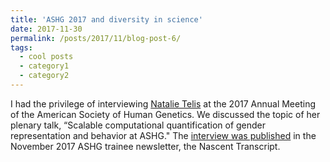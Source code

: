 ```yaml
---
title: 'ASHG 2017 and diversity in science'
date: 2017-11-30
permalink: /posts/2017/11/blog-post-6/
tags:
  - cool posts
  - category1
  - category2
---
```


I had the privilege of interviewing [Natalie Telis](https://twitter.com/NatalieTelis) at the 2017 Annual Meeting of the American Society of Human Genetics. We discussed the topic of her plenary talk, “Scalable computational quantification of gender representation and behavior at ASHG." The [interview was published](http://www.ashg.org/education/newsletter/201711_leader.shtml) in the November 2017 ASHG trainee newsletter, the Nascent Transcript.
